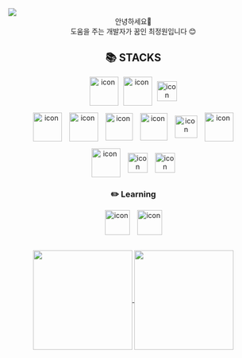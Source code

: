 <img src="https://capsule-render.vercel.app/api?&type=waving&color=timeAuto&height=200&section=header&text=✨%20Gardenii's%20Github%20✨&fontSize=40&fontAlignY=40&animation=fadeIn" />

<div align='center'>안녕하세요👋 </br> 도움을 주는 개발자가 꿈인 최정원입니다 😊</div>

<div align='center'>

  <h2 align='center'>📚 STACKS</h2>
  <p style="display: flex; justify-content: center; align-items: center; gap: 10px">
    <img src="https://techstack-generator.vercel.app/js-icon.svg" alt="icon" width="58" style="width: 58px; height: 58px;"/>
    <img src="https://techstack-generator.vercel.app/ts-icon.svg" alt="icon" width="58" style="width: 58px; height: 58px;"/>
    <img src="https://techstack-generator.vercel.app/python-icon.svg" alt="icon" width="58" style="width: 40px; height: 40px;"/>
  </p>

  <p style="display: flex; justify-content: center; align-items: center; gap: 15px">
    <img src="https://techstack-generator.vercel.app/react-icon.svg" alt="icon" width="58" style="width: 58px; height: 58px;"/>
    <img src="https://techstack-generator.vercel.app/redux-icon.svg" alt="icon" width="58" style="width: 58px; height: 58px;"/>
    <img src="https://noticon-static.tammolo.com/dgggcrkxq/image/upload/v1631622784/noticon/zwush4y3u0mgamlck9bq.png" alt="icon" width="58" style="width: 55px; height: 55px;"/>
    <img src="https://noticon-static.tammolo.com/dgggcrkxq/image/upload/v1670914565/noticon/gsh300agvew43ug40tuq.png" alt="icon" width="58" style="width: 55px; height: 55px;"/>
    <img src="https://noticon-static.tammolo.com/dgggcrkxq/image/upload/v1568851518/noticon/lwj3hr9v1yoheimtwc1w.png" alt="icon" width="58" style="width: 45px; height: 45px;"/>
    <img src="https://techstack-generator.vercel.app/sass-icon.svg" alt="icon" width="58" style="width: 58px; height: 58px"/>
  </p>

  <p style="display: flex; justify-content: center; align-items: center; gap: 15px">
    <img src="https://techstack-generator.vercel.app/github-icon.svg" alt="icon" width="58" style="width: 58px; height: 58px;"/>
    <img src="https://noticon-static.tammolo.com/dgggcrkxq/image/upload/v1566913419/noticon/xf9bevlrgugi7xj6xkhp.png" alt="icon" width="58" style="width: 40px; height: 40px;"/>
    <img src="https://noticon-static.tammolo.com/dgggcrkxq/image/upload/v1568917735/noticon/aeui5qns4zczje6eejpc.png" alt="icon" width="58" style="width: 40px; height: 40px;"/>
  </p>

  <h3 align='center'>✏️ Learning</h3>
  <p style="display: flex; justify-content: center; align-items: center; gap: 15px">
    <img src="https://noticon-static.tammolo.com/dgggcrkxq/image/upload/v1566879300/noticon/fvty9lnsbjol5lq9u3by.svg" alt="icon" width="58" style="width: 50px; height: 50px;"/>
    <img src="https://techstack-generator.vercel.app/aws-icon.svg" alt="icon" width="58" style="width: 50px; height: 50px;"/>
  </p>
  </br>

  <a href="https://github.com/anuraghazra/github-readme-stats">
  <img height=200 align="center" src="https://github-readme-stats.vercel.app/api?username=jwc406" />
</a>
<a href="https://github.com/anuraghazra/convoychat">
  <img height=200 align="center" src="https://github-readme-stats.vercel.app/api/top-langs?username=jwc406&layout=compact&langs_count=8&card_width=320&hide=java,xslt" />
</a>

</div>
